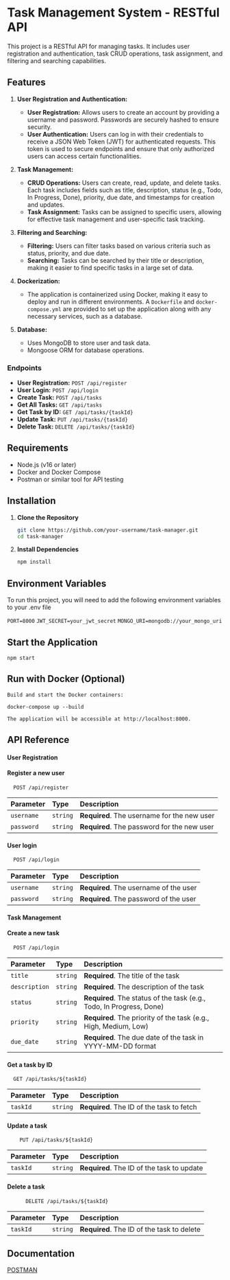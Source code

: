
# Task Management System - RESTful API

This project is a RESTful API for managing tasks. It includes user registration and authentication, task CRUD operations, task assignment, and filtering and searching capabilities.


## Features

1. **User Registration and Authentication:**
   - **User Registration:** Allows users to create an account by providing a username and password. Passwords are securely hashed to ensure security.
   - **User Authentication:** Users can log in with their credentials to receive a JSON Web Token (JWT) for authenticated requests. This token is used to secure endpoints and ensure that only authorized users can access certain functionalities.

2. **Task Management:**
   - **CRUD Operations:** Users can create, read, update, and delete tasks. Each task includes fields such as title, description, status (e.g., Todo, In Progress, Done), priority, due date, and timestamps for creation and updates.
   - **Task Assignment:** Tasks can be assigned to specific users, allowing for effective task management and user-specific task tracking.

3. **Filtering and Searching:**
   - **Filtering:** Users can filter tasks based on various criteria such as status, priority, and due date.
   - **Searching:** Tasks can be searched by their title or description, making it easier to find specific tasks in a large set of data.

4. **Dockerization:**
   - The application is containerized using Docker, making it easy to deploy and run in different environments. A `Dockerfile` and `docker-compose.yml` are provided to set up the application along with any necessary services, such as a database.

5. **Database:**
    - Uses MongoDB to store user and task data.
    - Mongoose ORM for database operations.

### Endpoints

- **User Registration:** `POST /api/register`
- **User Login:** `POST /api/login`
- **Create Task:** `POST /api/tasks`
- **Get All Tasks:** `GET /api/tasks`
- **Get Task by ID:** `GET /api/tasks/{taskId}`
- **Update Task:** `PUT /api/tasks/{taskId}`
- **Delete Task:** `DELETE /api/tasks/{taskId}`


## Requirements


- Node.js (v16 or later)
- Docker and Docker Compose
- Postman or similar tool for API testing
## Installation

1. **Clone the Repository**

   ```bash
   git clone https://github.com/your-username/task-manager.git
   cd task-manager

2. **Install Dependencies**

    ```bash
    npm install


## Environment Variables

To run this project, you will need to add the following environment variables to your .env file

`PORT=8000`
`JWT_SECRET=your_jwt_secret`
`MONGO_URI=mongodb://your_mongo_uri`

## Start the Application

    npm start


## Run with Docker (Optional)
    
    Build and start the Docker containers:

    docker-compose up --build

    The application will be accessible at http://localhost:8000.


## API Reference

#### User Registration

#### Register a new user

```http
  POST /api/register
```

| Parameter | Type     | Description                |
| :-------- | :------- | :------------------------- |
| `username` | `string` | **Required**. The username for the new user |
| `password` | `string` | **Required**. The password for the new user |


#### User login

```http
  POST /api/login
```

| Parameter | Type     | Description                       |
| :-------- | :------- | :-------------------------------- |
| `username`      | `string` | **Required**. The username of the user |
| `password`      | `string` | **Required**. The password of the user |


#### Task Management

#### Create a new task

```http
  POST /api/login
```

| Parameter | Type     | Description                       |
| :-------- | :------- | :-------------------------------- |
| `title`      | `string` | **Required**. The title of the task |
| `description`      | `string` | **Required**. The description of the task |
| `status`      | `string` | **Required**. The status of the task (e.g., Todo, In Progress, Done) |
| `priority`      | `string` | **Required**. The priority of the task (e.g., High, Medium, Low) |
| `due_date`      | `string` | **Required**. The due date of the task in YYYY-MM-DD format |


#### Get a task by ID

```http
  GET /api/tasks/${taskId}
```

| Parameter | Type     | Description                       |
| :-------- | :------- | :-------------------------------- |
| `taskId`      | `string` | **Required**.  The ID of the task to fetch |


#### Update a task

```http
    PUT /api/tasks/${taskId}
```

| Parameter | Type     | Description                       |
| :-------- | :------- | :-------------------------------- |
| `taskId`      | `string` | **Required**.  The ID of the task to update |


#### Delete a task

```http
      DELETE /api/tasks/${taskId}

```

| Parameter | Type     | Description                       |
| :-------- | :------- | :-------------------------------- |
| `taskId`      | `string` | **Required**.  The ID of the task to delete |


 
## Documentation

[POSTMAN](https://documenter.getpostman.com/view/27727111/2sA3s6Gq7v)

